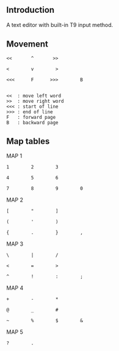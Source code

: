 ## Introduction

A text editor with built-in T9 input method.


## Movement

```
<<       ^       >>

<        v        >

<<<      F      >>>        B


<<  : move left word
>>  : move right word
<<< : start of line
>>> : end of line
F   : forward page
B   : backward page
```


## Map tables

MAP 1

```
1        2        3

4        5        6

7        8        9        0
```

MAP 2

```
[        "        ]

(        '        )

{        .        }        ,
```


MAP 3

```
\        |        /

<        =        >

^        !        :        ;
```

MAP 4

```
+        -        *

@        _        #

~        %        $        &
```

MAP 5

```
?        .
```
